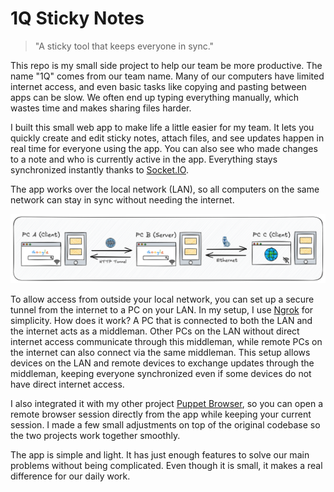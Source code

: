 # 1Q Sticky Notes

> "A sticky tool that keeps everyone in sync."

This repo is my small side project to help our team be more productive. The name "1Q" comes from our team name. Many of our computers have limited internet access, and even basic tasks like copying and pasting between apps can be slow. We often end up typing everything manually, which wastes time and makes sharing files harder.

I built this small web app to make life a little easier for my team. It lets you quickly create and edit sticky notes, attach files, and see updates happen in real time for everyone using the app. You can also see who made changes to a note and who is currently active in the app. Everything stays synchronized instantly thanks to [Socket.IO](https://socket.io/). 

The app works over the local network (LAN), so all computers on the same network can stay in sync without needing the internet.

<img src="https://raw.githubusercontent.com/ndy-s/1q-sticky-notes/main/assets/diagram.png" alt="Architecture Diagram">

To allow access from outside your local network, you can set up a secure tunnel from the internet to a PC on your LAN. In my setup, I use [Ngrok](https://ngrok.com/) for simplicity. How does it work? A PC that is connected to both the LAN and the internet acts as a middleman. Other PCs on the LAN without direct internet access communicate through this middleman, while remote PCs on the internet can also connect via the same middleman. This setup allows devices on the LAN and remote devices to exchange updates through the middleman, keeping everyone synchronized even if some devices do not have direct internet access.

I also integrated it with my other project [Puppet Browser](https://github.com/ndy-s/puppet-browser), so you can open a remote browser session directly from the app while keeping your current session. I made a few small adjustments on top of the original codebase so the two projects work together smoothly.

The app is simple and light. It has just enough features to solve our main problems without being complicated. Even though it is small, it makes a real difference for our daily work.
